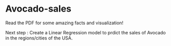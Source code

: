 # Avocado-sales

Read the PDF for some amazing facts and visualization!

Next step : Create a Linear Regression model to prdict the sales of Avocado in the regions/cities of the USA.
